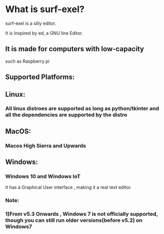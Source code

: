 # What is surf-exel?

surf-exel is a silly editor.<br/>

It is Inspired by ed, a GNU line Editor.<br/>


## It is made for computers with low-capacity<br/>
such as Raspberry pi <br/>



## Supported Platforms:
## Linux:
### All linux distroes are supported as long as python/tkinter and all the dependencies are supported by the distro


## MacOS:
### Macos High Sierra and Upwards


## Windows:
### Windows 10 and Windows IoT


It has a Graphical User interface , making it a real text editor.

### Note: 
### 1)From v5.3 Onwards , Windows 7 is not officially supported, though you can still run older versions(before v5.2) on Windows7 



